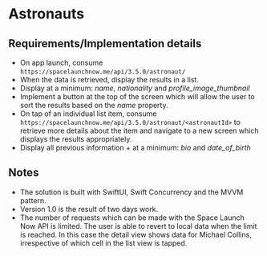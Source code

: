 # Astronauts

## Requirements/Implementation details

* On app launch, consume `https://spacelaunchnow.me/api/3.5.0/astronaut/`
* When the data is retrieved, display the results in a list.
* Display at a minimum: *name*, *nationality* and *profile_image_thumbnail*
* Implement a button at the top of the screen which will allow the user to sort the results based on the *name* property.
* On tap of an individual list item, consume `https://spacelaunchnow.me/api/3.5.0/astronaut/<astronautId>` to retrieve more details about the item and navigate to a new screen which displays the results appropriately.
* Display all previous information + at a minimum: *bio* and *date_of_birth*

## Notes

* The solution is built with SwiftUI, Swift Concurrency and the MVVM pattern.
* Version 1.0 is the result of two days work.
* The number of requests which can be made with the Space Launch Now API is limited. The user is able to revert to local data when the limit is reached. In this case the detail view shows data for Michael Collins, irrespective of which cell in the list view is tapped.

